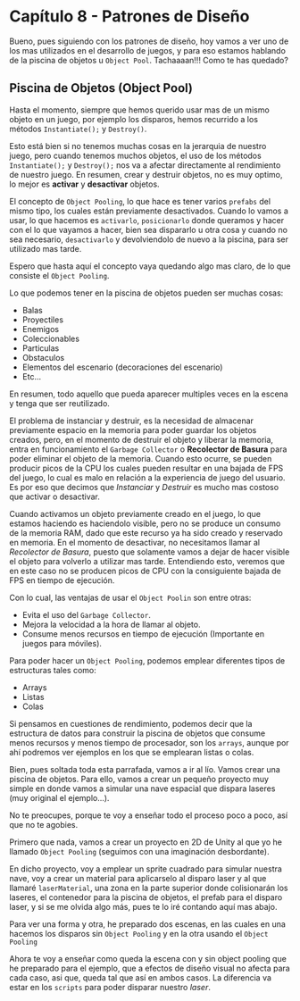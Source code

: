 # Capítulo 8 - Patrones de Diseño
Bueno, pues siguiendo con los patrones de diseño, hoy vamos a ver uno de los mas utilizados en el desarrollo de juegos, y para eso estamos hablando de la piscina de objetos u `Object Pool`. Tachaaaan!!! Como te has quedado?

## Piscina de Objetos (Object Pool)
Hasta el momento, siempre que hemos querido usar mas de un mismo objeto en un juego, por ejemplo los disparos, hemos recurrido a los métodos `Instantiate();` y `Destroy()`.

Esto está bien si no tenemos muchas cosas en la jerarquia de nuestro juego, pero cuando tenemos muchos objetos, el uso de los métodos `Instantiate();` y `Destroy();` nos va a afectar directamente al rendimiento de nuestro juego. En resumen, crear y destruir objetos, no es muy optimo, lo mejor es **activar** y **desactivar** objetos.

El concepto de `Object Pooling`, lo que hace es tener varios `prefabs` del mismo tipo, los cuales están previamente desactivados. Cuando lo vamos a usar, lo que hacemos es `activarlo`, `posicionarlo` donde queramos y hacer con el lo que vayamos a hacer, bien sea dispararlo u otra cosa y cuando no sea necesario, `desactivarlo` y devolviendolo de nuevo a la piscina, para ser utilizado mas tarde.

Espero que hasta aquí el concepto vaya quedando algo mas claro, de lo que consiste el `Object Pooling`.

Lo que podemos tener en la piscina de objetos pueden ser muchas cosas:
 * Balas
 * Proyectiles
 * Enemigos
 * Coleccionables
 * Particulas
 * Obstaculos
 * Elementos del escenario (decoraciones del escenario)
 * Etc...

En resumen, todo aquello que pueda aparecer multiples veces en la escena y tenga que ser reutilizado.

El problema de instanciar y destruir, es la necesidad de almacenar previamente espacio en la memoria para poder guardar los objetos creados, pero, en el momento de destruir el objeto y liberar la memoria, entra en funcionamiento el `Garbage Collector` o **Recolector de Basura** para poder eliminar el objeto de la memoria. Cuando esto ocurre, se pueden producir picos de la CPU los cuales pueden resultar en una bajada de FPS del juego, lo cual es malo en relación a la experiencia de juego del usuario. Es por eso que decimos que *Instanciar* y *Destruir* es mucho mas costoso que activar o desactivar.

Cuando activamos un objeto previamente creado en el juego, lo que estamos haciendo es haciendolo visible, pero no se produce un consumo de la memoria RAM, dado que este recurso ya ha sido creado y reservado en memoria. En el momento de desactivar, no necesitamos llamar al *Recolector de Basura*, puesto que solamente vamos a dejar de hacer visible el objeto para volverlo a utilizar mas tarde. Entendiendo esto, veremos que en este caso no se producen picos de CPU con la consiguiente bajada de FPS en tiempo de ejecución.

Con lo cual, las ventajas de usar el `Object Poolin` son entre otras:
 * Evita el uso del `Garbage Collector`.
 * Mejora la velocidad a la hora de llamar al objeto.
 * Consume menos recursos en tiempo de ejecución (Importante en juegos para móviles).

Para poder hacer un `Object Pooling`, podemos emplear diferentes tipos de estructuras tales como:
  * Arrays
  * Listas
  * Colas

Si pensamos en cuestiones de rendimiento, podemos decir que la estructura de datos para construir la piscina de objetos que consume menos recursos y menos tiempo de procesador, son los `arrays`, aunque por ahí podremos ver ejemplos en los que se emplearan listas o colas.

Bien, pues soltada toda esta parrafada, vamos a ir al lío. Vamos crear una piscina de objetos. Para ello, vamos a crear un pequeño proyecto muy simple en donde vamos a simular una nave espacial que dispara laseres (muy original el ejemplo...).

No te preocupes, porque te voy a enseñar todo el proceso poco a poco, así que no te agobies.

Primero que nada, vamos a crear un proyecto en 2D de Unity al que yo he llamado `Object Pooling` (seguimos con una imaginación desbordante).

En dicho proyecto, voy a emplear un sprite cuadrado para simular nuestra nave, voy a crear un material para aplicarselo al disparo laser y al que llamaré `laserMaterial`, una zona en la parte superior donde colisionarán los laseres, el contenedor para la piscina de objetos, el prefab para el disparo laser, y si se me olvida algo más, pues te lo iré contando aquí mas abajo.

Para ver una forma y otra, he preparado dos escenas, en las cuales en una hacemos los disparos sin `Object Pooling` y en la otra usando el `Object Pooling`

Ahora te voy a enseñar como queda la escena con y sin object pooling que he preparado para el ejemplo, que a efectos de diseño visual no afecta para cada caso, asi que, queda tal que así en ambos casos. La diferencia va estar en los `scripts` para poder disparar nuestro *laser*.




